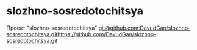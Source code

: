 # slozhno-sosredotochitsya
Проект "slozhno-sosredotochitsya"
[git@github.com:DavudGan/slozhno-sosredotochitsya.git](https://github.com/DavudGan/slozhno-sosredotochitsya.git)https://github.com/DavudGan/slozhno-sosredotochitsya.git
